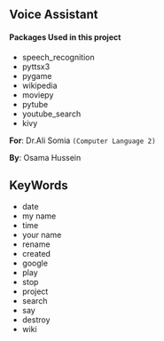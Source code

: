 ## Voice Assistant 

#### Packages Used in this project
  - speech_recognition
  - pyttsx3
  - pygame
  - wikipedia
  - moviepy
  - pytube
  - youtube_search
  - kivy

**For**: Dr.Ali Somia `(Computer Language 2)`

**By**: Osama Hussein



## KeyWords
  - date
  - my name
  - time
  - your name
  - rename
  - created
  - google
  - play
  - stop
  - project
  - search
  - say
  - destroy
  - wiki